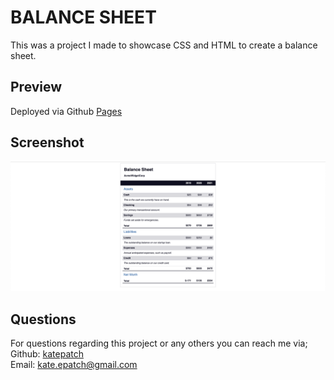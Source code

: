 # BALANCE SHEET

This was a project I made to showcase CSS and HTML to create a balance sheet.

## Preview

Deployed via Github [Pages](https://katepatch.github.io/Balance-Sheet/)

## Screenshot

![screenshot](./assets/Screenshot%202023-01-09%20at%205.00.47%20PM.png)

## Questions

For questions regarding this project or any others you can reach me via;</br>
Github: [katepatch](https://github.com/katepatch)</br>
Email: kate.epatch@gmail.com
